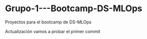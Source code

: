 # Grupo-1---Bootcamp-DS-MLOps
Proyectos para el bootcamp de DS-MLOps


Actualización vamos a probar el primer commit
